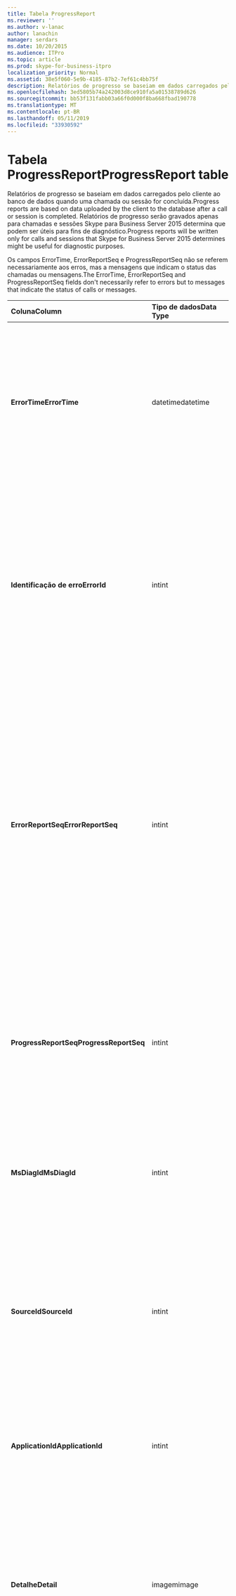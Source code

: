 ```yaml
---
title: Tabela ProgressReport
ms.reviewer: ''
ms.author: v-lanac
author: lanachin
manager: serdars
ms.date: 10/20/2015
ms.audience: ITPro
ms.topic: article
ms.prod: skype-for-business-itpro
localization_priority: Normal
ms.assetid: 38e5f060-5e9b-4185-87b2-7ef61c4bb75f
description: Relatórios de progresso se baseiam em dados carregados pelo cliente ao banco de dados quando uma chamada ou sessão for concluída. Relatórios de progresso serão gravados apenas para chamadas e sessões Skype para Business Server 2015 determina que podem ser úteis para fins de diagnóstico.
ms.openlocfilehash: 3ed5805b74a242003d8ce910fa5a01538789d626
ms.sourcegitcommit: bb53f131fabb03a66f0d000f8ba668fbad190778
ms.translationtype: MT
ms.contentlocale: pt-BR
ms.lasthandoff: 05/11/2019
ms.locfileid: "33930592"
---
```

# <a name="progressreport-table"></a><span data-ttu-id="8197e-104">Tabela ProgressReport</span><span class="sxs-lookup"><span data-stu-id="8197e-104">ProgressReport table</span></span>
 
<span data-ttu-id="8197e-105">Relatórios de progresso se baseiam em dados carregados pelo cliente ao banco de dados quando uma chamada ou sessão for concluída.</span><span class="sxs-lookup"><span data-stu-id="8197e-105">Progress reports are based on data uploaded by the client to the database after a call or session is completed.</span></span> <span data-ttu-id="8197e-106">Relatórios de progresso serão gravados apenas para chamadas e sessões Skype para Business Server 2015 determina que podem ser úteis para fins de diagnóstico.</span><span class="sxs-lookup"><span data-stu-id="8197e-106">Progress reports will be written only for calls and sessions that Skype for Business Server 2015 determines might be useful for diagnostic purposes.</span></span>
  
<span data-ttu-id="8197e-107">Os campos ErrorTime, ErrorReportSeq e ProgressReportSeq não se referem necessariamente aos erros, mas a mensagens que indicam o status das chamadas ou mensagens.</span><span class="sxs-lookup"><span data-stu-id="8197e-107">The ErrorTime, ErrorReportSeq and ProgressReportSeq fields don't necessarily refer to errors but to messages that indicate the status of calls or messages.</span></span>
  
|<span data-ttu-id="8197e-108">**Coluna**</span><span class="sxs-lookup"><span data-stu-id="8197e-108">**Column**</span></span>|<span data-ttu-id="8197e-109">**Tipo de dados**</span><span class="sxs-lookup"><span data-stu-id="8197e-109">**Data Type**</span></span>|<span data-ttu-id="8197e-110">**Chave/índice**</span><span class="sxs-lookup"><span data-stu-id="8197e-110">**Key/Index**</span></span>|<span data-ttu-id="8197e-111">**Detalhes**</span><span class="sxs-lookup"><span data-stu-id="8197e-111">**Details**</span></span>|
|:-----|:-----|:-----|:-----|
|<span data-ttu-id="8197e-112">**ErrorTime**</span><span class="sxs-lookup"><span data-stu-id="8197e-112">**ErrorTime**</span></span> <br/> |<span data-ttu-id="8197e-113">datetime</span><span class="sxs-lookup"><span data-stu-id="8197e-113">datetime</span></span>  <br/> |<span data-ttu-id="8197e-114">Primária, estrangeira</span><span class="sxs-lookup"><span data-stu-id="8197e-114">Primary, Foreign</span></span>  <br/> |<span data-ttu-id="8197e-115">Data e hora do relatório de erro de andamento que contém o relatório de andamento.</span><span class="sxs-lookup"><span data-stu-id="8197e-115">Date and time of the progress error report that contains this progress report.</span></span> <span data-ttu-id="8197e-116">Consulte a [tabela ErrorReport Skype para Business Server 2015](errorreport.md) para obter mais informações.</span><span class="sxs-lookup"><span data-stu-id="8197e-116">See the [ErrorReport table in Skype for Business Server 2015](errorreport.md) for more information.</span></span> <br/> |
|<span data-ttu-id="8197e-117">**Identificação de erro**</span><span class="sxs-lookup"><span data-stu-id="8197e-117">**ErrorId**</span></span> <br/> |<span data-ttu-id="8197e-118">int</span><span class="sxs-lookup"><span data-stu-id="8197e-118">int</span></span>  <br/> |<span data-ttu-id="8197e-119">Primária, estrangeira</span><span class="sxs-lookup"><span data-stu-id="8197e-119">Primary, Foreign</span></span>  <br/> |<span data-ttu-id="8197e-120">Número de identificação usado em conjunto com ErrorTime, ProgressReportSeq para identificar exclusivamente um relatório de andamento.</span><span class="sxs-lookup"><span data-stu-id="8197e-120">ID number used in conjunction with ErrorTime, ProgressReportSeq to uniquely identify a progress report.</span></span> <span data-ttu-id="8197e-121">Consulte a [tabela ErrorReport Skype para Business Server 2015](errorreport.md) para obter mais informações.</span><span class="sxs-lookup"><span data-stu-id="8197e-121">See the [ErrorReport table in Skype for Business Server 2015](errorreport.md) for more information.</span></span> <br/> |
|<span data-ttu-id="8197e-122">**ErrorReportSeq**</span><span class="sxs-lookup"><span data-stu-id="8197e-122">**ErrorReportSeq**</span></span> <br/> |<span data-ttu-id="8197e-123">int</span><span class="sxs-lookup"><span data-stu-id="8197e-123">int</span></span>  <br/> |<span data-ttu-id="8197e-124">Primária, estrangeira</span><span class="sxs-lookup"><span data-stu-id="8197e-124">Primary, Foreign</span></span>  <br/> |<span data-ttu-id="8197e-125">Número de identificação que identifica o relatório de erros.</span><span class="sxs-lookup"><span data-stu-id="8197e-125">ID number that identifies the error report.</span></span> <span data-ttu-id="8197e-126">ErrorReporSeq é usado em conjunto com ErrorTime para identificar exclusivamente um relatório de erros.</span><span class="sxs-lookup"><span data-stu-id="8197e-126">ErrorReporSeq is used in conjunction with ErrorTime to uniquely identify an error report.</span></span> <span data-ttu-id="8197e-127">Consulte a [tabela ErrorReport Skype para Business Server 2015](errorreport.md) para obter mais informações</span><span class="sxs-lookup"><span data-stu-id="8197e-127">See the [ErrorReport table in Skype for Business Server 2015](errorreport.md) for more information</span></span> <br/> <span data-ttu-id="8197e-128">Este campo foi introduzido no Microsoft Lync Server 2013.</span><span class="sxs-lookup"><span data-stu-id="8197e-128">This field was introduced in Microsoft Lync Server 2013.</span></span>  <br/> |
|<span data-ttu-id="8197e-129">**ProgressReportSeq**</span><span class="sxs-lookup"><span data-stu-id="8197e-129">**ProgressReportSeq**</span></span> <br/> |<span data-ttu-id="8197e-130">int</span><span class="sxs-lookup"><span data-stu-id="8197e-130">int</span></span>  <br/> |<span data-ttu-id="8197e-131">Primária</span><span class="sxs-lookup"><span data-stu-id="8197e-131">Primary</span></span>  <br/> |<span data-ttu-id="8197e-132">Número de identificação para identificar o relatório de andamento.</span><span class="sxs-lookup"><span data-stu-id="8197e-132">ID number to identify the progress report.</span></span> <span data-ttu-id="8197e-133">Usado em conjunto com o ErrorTime, ErrorReportSeq para identificar exclusivamente um relatório de andamento.</span><span class="sxs-lookup"><span data-stu-id="8197e-133">Used in conjunction with ErrorTime and ErrorReportSeq to uniquely identify a progress report.</span></span>  <br/> |
|<span data-ttu-id="8197e-134">**MsDiagId**</span><span class="sxs-lookup"><span data-stu-id="8197e-134">**MsDiagId**</span></span> <br/> |<span data-ttu-id="8197e-135">int</span><span class="sxs-lookup"><span data-stu-id="8197e-135">int</span></span>  <br/> ||<span data-ttu-id="8197e-136">ID de diagnóstico do relatório de andamento.</span><span class="sxs-lookup"><span data-stu-id="8197e-136">Diagnostic ID of the progress report.</span></span>  <br/> <span data-ttu-id="8197e-137">Este campo foi introduzido no Microsoft Lync Server 2013.</span><span class="sxs-lookup"><span data-stu-id="8197e-137">This field was introduced in Microsoft Lync Server 2013.</span></span>  <br/> |
|<span data-ttu-id="8197e-138">**SourceId**</span><span class="sxs-lookup"><span data-stu-id="8197e-138">**SourceId**</span></span> <br/> |<span data-ttu-id="8197e-139">int</span><span class="sxs-lookup"><span data-stu-id="8197e-139">int</span></span>  <br/> |<span data-ttu-id="8197e-140">Externa</span><span class="sxs-lookup"><span data-stu-id="8197e-140">Foreign</span></span>  <br/> |<span data-ttu-id="8197e-141">Servidor que enviou o relatório de erro (se o relatório foi enviado de um componente do servidor).</span><span class="sxs-lookup"><span data-stu-id="8197e-141">Server that sent the error report (if the report was sent from a server component).</span></span> <span data-ttu-id="8197e-142">Consulte a [tabela de servidores](servers.md) para obter mais informações. Este campo foi introduzido no Microsoft Lync Server 2013.</span><span class="sxs-lookup"><span data-stu-id="8197e-142">See the [Servers table](servers.md) for more information.This field was introduced in Microsoft Lync Server 2013.</span></span> <br/> |
|<span data-ttu-id="8197e-143">**ApplicationId**</span><span class="sxs-lookup"><span data-stu-id="8197e-143">**ApplicationId**</span></span> <br/> |<span data-ttu-id="8197e-144">int</span><span class="sxs-lookup"><span data-stu-id="8197e-144">int</span></span>  <br/> ||<span data-ttu-id="8197e-145">O processo do Lync Server que o relatório é sobre.</span><span class="sxs-lookup"><span data-stu-id="8197e-145">The Lync Server process that the report is about.</span></span> <span data-ttu-id="8197e-146">Consulte a tabela de aplicativo para obter mais informações.</span><span class="sxs-lookup"><span data-stu-id="8197e-146">See the Application Table for more information.</span></span>  <br/> |
|<span data-ttu-id="8197e-147">**Detalhe**</span><span class="sxs-lookup"><span data-stu-id="8197e-147">**Detail**</span></span> <br/> |<span data-ttu-id="8197e-148">imagem</span><span class="sxs-lookup"><span data-stu-id="8197e-148">image</span></span>  <br/> ||<span data-ttu-id="8197e-149">Detalhes de relatório de andamento, armazenados em formato binário para economizar espaço. Esses dados podem ser convertidos em formato de texto usando esta sintaxe:</span><span class="sxs-lookup"><span data-stu-id="8197e-149">Progress report details, stored in binary format to save space.This data can be converted to text format using this syntax:</span></span>  <br/> <span data-ttu-id="8197e-150">cast (cast (Detail as varbinary(max)) como varchar</span><span class="sxs-lookup"><span data-stu-id="8197e-150">cast(cast(Detail as varbinary(max)) as varchar(max))</span></span>  <br/> |
|<span data-ttu-id="8197e-151">**TelemetryId**</span><span class="sxs-lookup"><span data-stu-id="8197e-151">**TelemetryId**</span></span> <br/> |<span data-ttu-id="8197e-152">Identificador exclusivo</span><span class="sxs-lookup"><span data-stu-id="8197e-152">uniqueIdentifier</span></span>  <br/> ||<span data-ttu-id="8197e-153">Identificador exclusivo que correlaciona ingresse em informações de tempo para os diferentes componentes envolvidos em uma conferência.</span><span class="sxs-lookup"><span data-stu-id="8197e-153">Unique identifier that correlates join time information for the different components involved in a conference.</span></span>  <br/> <span data-ttu-id="8197e-154">Este campo foi introduzido no Microsoft Lync Server 2013.</span><span class="sxs-lookup"><span data-stu-id="8197e-154">This field was introduced in Microsoft Lync Server 2013.</span></span>  <br/> |
|<span data-ttu-id="8197e-155">**SessionSetupTime**</span><span class="sxs-lookup"><span data-stu-id="8197e-155">**SessionSetupTime**</span></span> <br/> |<span data-ttu-id="8197e-156">int</span><span class="sxs-lookup"><span data-stu-id="8197e-156">int</span></span>  <br/> ||<span data-ttu-id="8197e-157">Tempo (em milissegundos) para um componente específico ingresse em uma conferência.</span><span class="sxs-lookup"><span data-stu-id="8197e-157">Time (in milliseconds) for a specific component to join a conference.</span></span>  <br/> <span data-ttu-id="8197e-158">Este campo foi introduzido no Microsoft Lync Server 2013.</span><span class="sxs-lookup"><span data-stu-id="8197e-158">This field was introduced in Microsoft Lync Server 2013.</span></span>  <br/> |
   

